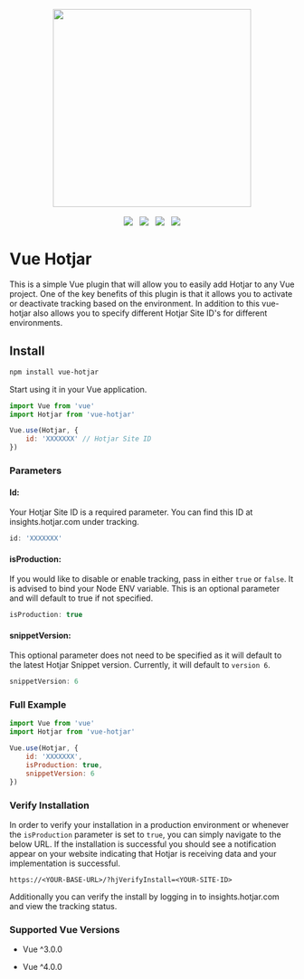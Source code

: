 <p align="center">
  <img width="350" src="https://i.imgur.com/0QaBxJ9.png">
  <br>
  <br>
  <span>
    <img src="https://travis-ci.org/henk-badenhorst/vue-hotjar.svg?branch=master">
  </span>
  &nbsp;
  <span>
    <img src="https://coveralls.io/repos/github/henk-badenhorst/vue-hotjar/badge.svg?branch=master">
  </span>
  &nbsp;
  <span>
    <img src="https://img.shields.io/npm/dt/vue-hotjar.svg"> 
  </span>
  &nbsp; 
  <span>
    <img src="https://img.shields.io/badge/code%20style-standard-brightgreen.svg">
  </span>
</p>

# Vue Hotjar

This is a simple Vue plugin that will allow you to easily add Hotjar to any Vue project. One of the key benefits of this plugin is that it allows you to activate or deactivate tracking based on the environment. In addition to this vue-hotjar also allows you to specify different Hotjar Site ID's for different environments. 

## Install

```bash
npm install vue-hotjar
```

Start using it in your Vue application.

```js
import Vue from 'vue'
import Hotjar from 'vue-hotjar'

Vue.use(Hotjar, {
    id: 'XXXXXXX' // Hotjar Site ID
})
```

### Parameters

#### Id:

Your Hotjar Site ID is a required parameter. You can find this ID at insights.hotjar.com under tracking.

```js 
id: 'XXXXXXX' 
```

#### isProduction:

If you would like to disable or enable tracking, pass in either `true` or `false`. It is advised to bind your Node ENV variable. This is an optional parameter and will default to true if not specified.

```js 
isProduction: true 
```

#### snippetVersion:

This optional parameter does not need to be specified as it will default to the latest Hotjar Snippet version. Currently, it will default to `version 6`.

```js 
snippetVersion: 6 
```

### Full Example

```js
import Vue from 'vue'
import Hotjar from 'vue-hotjar'

Vue.use(Hotjar, {
    id: 'XXXXXXX',
    isProduction: true,
    snippetVersion: 6
})
```

### Verify Installation

In order to verify your installation in a production environment or whenever the `isProduction` parameter is set to `true`, you can simply navigate to the below URL. If the installation is successful you should see a notification appear on your website indicating that Hotjar is receiving data and your implementation is successful.

```https://<YOUR-BASE-URL>/?hjVerifyInstall=<YOUR-SITE-ID>```

Additionally you can verify the install by logging in to insights.hotjar.com and view the tracking status.

### Supported Vue Versions

* Vue ^3.0.0

* Vue ^4.0.0
